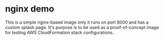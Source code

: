 # nginx demo

This is a simple nginx-based image only it runs on port 8000 and has a custom splash page.
It's purpose is to be used as a proof-of-concept image for testing AWS CloudFormation stack configurations.
